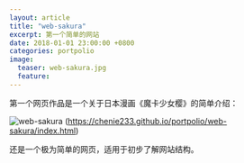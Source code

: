 ```yaml
---
layout: article
title: "web-sakura"
excerpt: 第一个简单的网站
date: 2018-01-01 23:00:00 +0800
categories: portpolio
image: 
  teaser: web-sakura.jpg
  feature: 
---
```

第一个网页作品是一个关于日本漫画《魔卡少女樱》的简单介绍：

![web-sakura](https://chenie233.github.io/images/web-sakura.jpg)
(https://chenie233.github.io/portpolio/web-sakura/index.html)

还是一个极为简单的网页，适用于初步了解网站结构。
